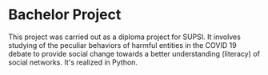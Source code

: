 # Bachelor Project
This project was carried out as a diploma project for SUPSI.
It involves studying of the peculiar behaviors of harmful entities in the COVID 19 debate to provide social change towards a better understanding (literacy) of social networks. 
It's realized in Python.
